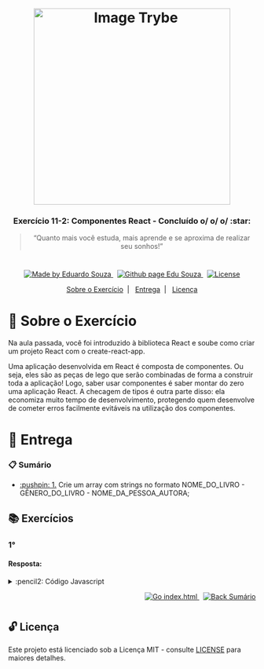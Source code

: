 <h1 align="center">
    <img alt="Image Trybe" src="https://i.ibb.co/d4W2x4g/trybe.png" width="400px" />
</h1>

<h3 align="center">
  Exercício 11-2: Componentes React - Concluído o/ o/ o/ :star:
</h3>

<blockquote align="center">“Quanto mais você estuda, mais aprende e se aproxima de realizar seu sonhos!”</blockquote>

<h1></h1>

<p align="center">

  <a href="https://www.linkedin.com/in/eduardosouzaprogrammer/">
    <img alt="Made by Eduardo Souza" src="https://img.shields.io/badge/made%20by-Edu%20Souza-%23F8952D">
  </a>&nbsp;

 <a href="https://edusouza-programmer.github.io/">
<img alt="Github page Edu Souza " src="https://img.shields.io/badge/Github%20page-Edu_Souza-orange">
</a>&nbsp;

  <a href="LICENSE" >
    <img alt="License" src="https://img.shields.io/badge/license-MIT-%23F8952D">
  </a>

</p>

<p align="center">
  <a href="#rocket-Sobre-o-Exercício">Sobre o Exercício</a>&nbsp;&nbsp;|&nbsp;&nbsp;
  <a href="#postbox-Entrega">Entrega</a>&nbsp;&nbsp;|&nbsp;&nbsp;
  <a href="#unlock-Licença">Licença</a>
</p>

# :rocket: Sobre o Exercício

Na aula passada, você foi introduzido à biblioteca React e soube como criar um projeto React com o create-react-app.

Uma aplicação desenvolvida em React é composta de componentes. Ou seja, eles são as peças de lego que serão combinadas de forma a construir toda a aplicação! Logo, saber usar componentes é saber montar do zero uma aplicação React. A checagem de tipos é outra parte disso: ela economiza muito tempo de desenvolvimento, protegendo quem desenvolve de cometer erros facilmente evitáveis na utilização dos componentes.

# :postbox: Entrega

### :clipboard: Sumário

- <p><a href="#1"> :pushpin: 1.</a> Crie um array com strings no formato NOME_DO_LIVRO - GÊNERO_DO_LIVRO - NOME_DA_PESSOA_AUTORA;</p>

## :books: Exercícios

### 1°

#### Resposta:

<details>
 <summary> :pencil2: Código Javascript</summary>

```js

```

</details>

<p align="right">
   <a href="https://edusouza-programmer.github.io/Trybe_Exercicio_11-2_Edu_Souza/src/challenge_1-o_modelo_boxer.html">
    <img alt="Go index.html" src="https://img.shields.io/badge/Go-index.html-orange">
    </a>&nbsp;
    <a href="#clipboard-Sumário">
    <img alt="Back Sumário" src="https://img.shields.io/badge/Back-Sum%C3%A1rio-orange">
  </a>
</p>

#

## :unlock: Licença

Este projeto está licenciado sob a Licença MIT - consulte [LICENSE](https://opensource.org/licenses/MIT) para maiores detalhes.
